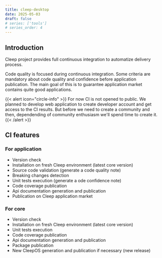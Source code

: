 ```yaml
---
title: cleep-desktop
date: 2025-05-03
draft: false
# series: ['tools']
# series_order: 4
---
```


## Introduction

Cleep project provides full continuous integration to automatize delivery process.

Code quality is focused during continuous integration. Some criteria are mandatory about code quality and confidence before application publication.
The main goal of this is to guarantee application market contains quite good applications.

{{< alert icon="circle-info" >}}
For now CI is not opened to public. We planned to develop web application to create developer account and get access to the CI results. But before we need to create a community and then, dependending of community enthusiasm we'll spend time to create it.
{{< /alert >}}

## CI features

### For application

- Version check
- Installation on fresh Cleep environment (latest core version)
- Source code validation (generate a code quality note)
- Breaking changes detection
- Unit tests execution (generate a ode confidence note)
- Code coverage publication
- Api documentation generation and publication
- Publication on Cleep application market

### For core

- Version check
- Installation on fresh Cleep environment (latest core version)
- Unit tests execution
- Code coverage publication
- Api documentation generation and publication
- Package publication
- New CleepOS generation and publication if necessary (new release)
